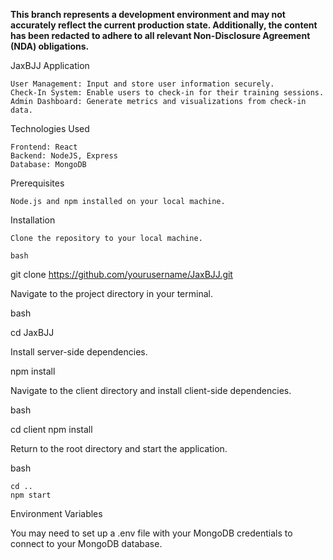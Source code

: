 **This branch represents a development environment and may not accurately reflect the current production state. Additionally, the content has been redacted to adhere to all relevant Non-Disclosure Agreement (NDA) obligations.**

JaxBJJ Application

    User Management: Input and store user information securely.
    Check-In System: Enable users to check-in for their training sessions.
    Admin Dashboard: Generate metrics and visualizations from check-in data.

Technologies Used

    Frontend: React
    Backend: NodeJS, Express
    Database: MongoDB

Prerequisites

    Node.js and npm installed on your local machine.

Installation

    Clone the repository to your local machine.

    bash

git clone https://github.com/yourusername/JaxBJJ.git

Navigate to the project directory in your terminal.

bash

cd JaxBJJ

Install server-side dependencies.

npm install

Navigate to the client directory and install client-side dependencies.

bash

cd client
npm install

Return to the root directory and start the application.

bash

    cd ..
    npm start

Environment Variables

You may need to set up a .env file with your MongoDB credentials to connect to your MongoDB database.
